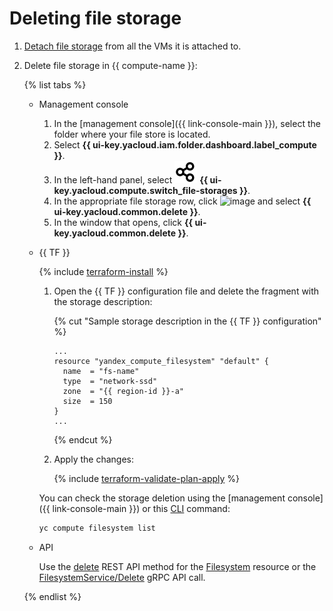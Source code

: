 # Deleting file storage

1. [Detach file storage](detach-from-vm.md) from all the VMs it is attached to.
1. Delete file storage in {{ compute-name }}:

   {% list tabs %}

   - Management console

     1. In the [management console]({{ link-console-main }}), select the folder where your file store is located.
     1. Select **{{ ui-key.yacloud.iam.folder.dashboard.label_compute }}**.
     1. In the left-hand panel, select ![image](../../../_assets/compute/storage.svg) **{{ ui-key.yacloud.compute.switch_file-storages }}**.
     1. In the appropriate file storage row, click ![image](../../../_assets/options-grey.svg) and select **{{ ui-key.yacloud.common.delete }}**.
     1. In the window that opens, click **{{ ui-key.yacloud.common.delete }}**.

   - {{ TF }}

      {% include [terraform-install](../../../_includes/terraform-install.md) %}

      1. Open the {{ TF }} configuration file and delete the fragment with the storage description:

         {% cut "Sample storage description in the {{ TF }} configuration" %}

         ```hcl
         ...
         resource "yandex_compute_filesystem" "default" {
           name  = "fs-name"
           type  = "network-ssd"
           zone  = "{{ region-id }}-a"
           size  = 150
         }
         ...
         ```

         {% endcut %}

      1. Apply the changes:

         {% include [terraform-validate-plan-apply](../../../_tutorials/terraform-validate-plan-apply.md) %}

      You can check the storage deletion using the [management console]({{ link-console-main }}) or this [CLI](../../../cli/quickstart.md) command:

      ```bash
      yc compute filesystem list
      ```

   - API

      Use the [delete](../../api-ref/Filesystem/delete.md) REST API method for the [Filesystem](../../api-ref/Filesystem/index.md) resource or the [FilesystemService/Delete](../../api-ref/grpc/filesystem_service.md#Delete) gRPC API call.

   {% endlist %}